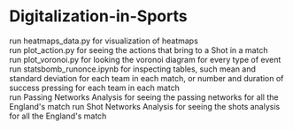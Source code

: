 # Digitalization-in-Sports

run heatmaps_data.py for visualization of heatmaps <br />
run plot_action.py for seeing the actions that bring to a Shot in a match<br />
run plot_voronoi.py for looking the voronoi diagram for every type of event<br />
run statsbomb_runonce.ipynb for inspecting tables, such mean and standard deviation for each team in each match, or number and duration of success pressing for each team in each match<br />
run Passing Networks Analysis for seeing the passing networks for all the England's match 
run Shot Networks Analysis for seeing the shots analysis for all the England's match 
